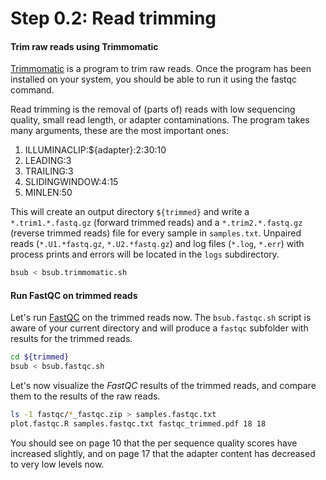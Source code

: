 # Step 0.2: Read trimming

#### Trim raw reads using Trimmomatic

[Trimmomatic](http://www.usadellab.org/cms/?page=trimmomatic) is a program to trim raw reads. Once the program has been installed on your system, you should be able to run it using the fastqc command.

Read trimming is the removal of (parts of) reads with low sequencing quality, small read length, or adapter contaminations. The program takes many arguments, these are the most important ones:

1) ILLUMINACLIP:${adapter}:2:30:10 
2) LEADING:3 
3) TRAILING:3 
4) SLIDINGWINDOW:4:15 
5) MINLEN:50

This will create an output directory `${trimmed}` and write a `*.trim1.*.fastq.gz` (forward trimmed reads) and a `*.trim2.*.fastq.gz` (reverse trimmed reads) file for every sample in `samples.txt`. Unpaired reads (`*.U1.*fastq.gz`, `*.U2.*fastq.gz`) and log files (`*.log`, `*.err`) with process prints and errors will be located in the `logs` subdirectory.

```bash
bsub < bsub.trimmomatic.sh
```


#### Run FastQC on trimmed reads
Let's run [FastQC](https://www.bioinformatics.babraham.ac.uk/projects/fastqc/) on the trimmed reads now. The `bsub.fastqc.sh` script is aware of your current directory and will produce a `fastqc` subfolder with results for the trimmed reads.

```bash
cd ${trimmed}
bsub < bsub.fastqc.sh
```

Let's now visualize the *FastQC* results of the trimmed reads, and compare them to the results of the raw reads.

```bash
ls -1 fastqc/*_fastqc.zip > samples.fastqc.txt
plot.fastqc.R samples.fastqc.txt fastqc_trimmed.pdf 18 18
```
You should see on page 10 that the per sequence quality scores have increased slightly, and on page 17 that the adapter content has decreased to very low levels now.
